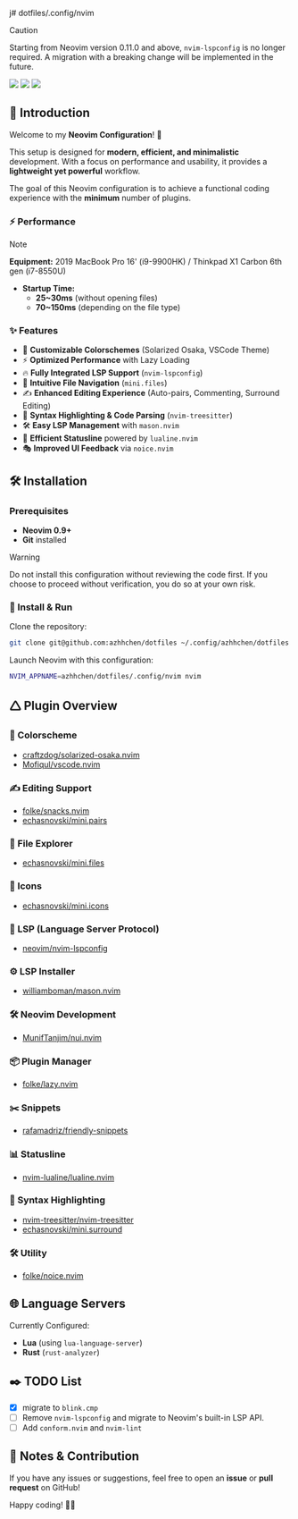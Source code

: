 j# dotfiles/.config/nvim

> [!CAUTION]
> Starting from Neovim version 0.11.0 and above, `nvim-lspconfig` is no longer required. A migration with a breaking change will be implemented in the future.

<a href="https://dotfyle.com/azhhchen/dotfiles-config-nvim"><img src="https://dotfyle.com/azhhchen/dotfiles-config-nvim/badges/plugins?style=flat" /></a>
<a href="https://dotfyle.com/azhhchen/dotfiles-config-nvim"><img src="https://dotfyle.com/azhhchen/dotfiles-config-nvim/badges/leaderkey?style=flat" /></a>
<a href="https://dotfyle.com/azhhchen/dotfiles-config-nvim"><img src="https://dotfyle.com/azhhchen/dotfiles-config-nvim/badges/plugin-manager?style=flat" /></a>

## 🌟 Introduction

Welcome to my **Neovim Configuration**! 🚀  

This setup is designed for **modern, efficient, and minimalistic** development. With a focus on performance and usability, it provides a **lightweight yet powerful** workflow.  

The goal of this Neovim configuration is to achieve a functional coding experience with the **minimum** number of plugins.

### ⚡ Performance
> [!NOTE]
> **Equipment:** 2019 MacBook Pro 16' (i9-9900HK) / Thinkpad X1 Carbon 6th gen (i7-8550U)
- **Startup Time:**  
  - **25~30ms** (without opening files)  
  - **70~150ms** (depending on the file type)  

### ✨ Features
- 🎨 **Customizable Colorschemes** (Solarized Osaka, VSCode Theme)  
- ⚡ **Optimized Performance** with Lazy Loading  
- 🔥 **Fully Integrated LSP Support** (`nvim-lspconfig`)  
- 📂 **Intuitive File Navigation** (`mini.files`)  
- ✍ **Enhanced Editing Experience** (Auto-pairs, Commenting, Surround Editing)  
- 💜 **Syntax Highlighting & Code Parsing** (`nvim-treesitter`)  
- 🛠 **Easy LSP Management** with `mason.nvim`  
- 🤝 **Efficient Statusline** powered by `lualine.nvim`  
- 🎭 **Improved UI Feedback** via `noice.nvim`  


## 🛠 Installation

### **Prerequisites**
- **Neovim 0.9+**  
- **Git** installed  

> [!WARNING]
> Do not install this configuration without reviewing the code first. If you choose to proceed without verification, you do so at your own risk.

### 💽 Install & Run  
Clone the repository:  
```sh
git clone git@github.com:azhhchen/dotfiles ~/.config/azhhchen/dotfiles
```

Launch Neovim with this configuration:  
```sh
NVIM_APPNAME=azhhchen/dotfiles/.config/nvim nvim
```


## 🛆 Plugin Overview

### 🎨 Colorscheme
- [craftzdog/solarized-osaka.nvim](https://dotfyle.com/plugins/craftzdog/solarized-osaka.nvim)  
- [Mofiqul/vscode.nvim](https://dotfyle.com/plugins/Mofiqul/vscode.nvim)  

### ✍ Editing Support
- [folke/snacks.nvim](https://dotfyle.com/plugins/folke/snacks.nvim)  
- [echasnovski/mini.pairs](https://dotfyle.com/plugins/echasnovski/mini.pairs)  

### 📂 File Explorer
- [echasnovski/mini.files](https://dotfyle.com/plugins/echasnovski/mini.files)  

### 🔣 Icons
- [echasnovski/mini.icons](https://dotfyle.com/plugins/echasnovski/mini.icons)  

### 🚀 LSP (Language Server Protocol)
- [neovim/nvim-lspconfig](https://dotfyle.com/plugins/neovim/nvim-lspconfig)  

### ⚙️ LSP Installer
- [williamboman/mason.nvim](https://dotfyle.com/plugins/williamboman/mason.nvim)  

### 🛠 Neovim Development
- [MunifTanjim/nui.nvim](https://dotfyle.com/plugins/MunifTanjim/nui.nvim)  

### 📦 Plugin Manager
- [folke/lazy.nvim](https://dotfyle.com/plugins/folke/lazy.nvim)  

### ✂️ Snippets
- [rafamadriz/friendly-snippets](https://dotfyle.com/plugins/rafamadriz/friendly-snippets)  

### 📊 Statusline
- [nvim-lualine/lualine.nvim](https://dotfyle.com/plugins/nvim-lualine/lualine.nvim)  

### 💜 Syntax Highlighting
- [nvim-treesitter/nvim-treesitter](https://dotfyle.com/plugins/nvim-treesitter/nvim-treesitter)  
- [echasnovski/mini.surround](https://dotfyle.com/plugins/echasnovski/mini.surround)  

### 🛠 Utility
- [folke/noice.nvim](https://dotfyle.com/plugins/folke/noice.nvim)  


## 🌐 Language Servers

Currently Configured:
- **Lua** (using `lua-language-server`)
- **Rust** (`rust-analyzer`)

## ✒️ TODO List

- [x] migrate to `blink.cmp`
- [ ] Remove `nvim-lspconfig` and migrate to Neovim's built-in LSP API.
- [ ] Add `conform.nvim` and `nvim-lint`

## 📝 Notes & Contribution

If you have any issues or suggestions, feel free to open an **issue** or **pull request** on GitHub!  

Happy coding! 🚀✨  
